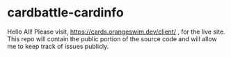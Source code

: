 # cardbattle-cardinfo

Hello All!
Please visit, https://cards.orangeswim.dev/client/ , for the live site.
This repo will contain the public portion of the source code and will allow me to keep track of issues publicly.
